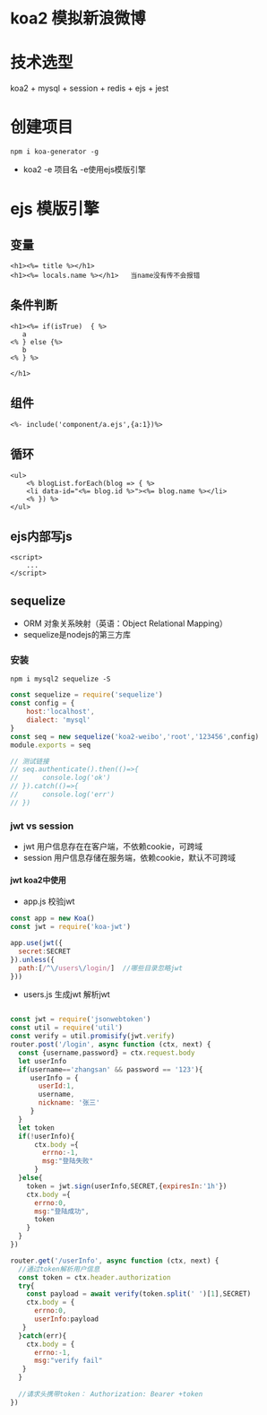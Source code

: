 # koa2 模拟新浪微博


# 技术选型
koa2 + mysql + session + redis  + ejs + jest 

# 创建项目
`npm i koa-generator -g`

- koa2 -e  项目名     -e使用ejs模版引擎

# ejs 模版引擎
## 变量
```
<h1><%= title %></h1>
<h1><%= locals.name %></h1>   当name没有传不会报错
```

## 条件判断

```
<h1><%= if(isTrue)  { %>
   a
<% } else {%>
   b
<% } %>

</h1>
```


## 组件

```
<%- include('component/a.ejs',{a:1})%>
```

## 循环
```
<ul>
    <% blogList.forEach(blog => { %>
    <li data-id="<%= blog.id %>"><%= blog.name %></li>
    <% }) %>
</ul>
```
## ejs内部写js
```
<script>
    ...
</script>

```
## sequelize
- ORM  对象关系映射（英语：Object Relational Mapping）
- sequelize是nodejs的第三方库

### 安装
`npm i mysql2 sequelize -S`

```js
const sequelize = require('sequelize')
const config = {
    host:'localhost',
    dialect: 'mysql'
}
const seq = new sequelize('koa2-weibo','root','123456',config)
module.exports = seq

// 测试链接
// seq.authenticate().then(()=>{
//      console.log('ok')
// }).catch(()=>{
//      console.log('err')
// })

```

### jwt vs session
- jwt 用户信息存在在客户端，不依赖cookie，可跨域
- session 用户信息存储在服务端，依赖cookie，默认不可跨域

#### jwt koa2中使用
- app.js 校验jwt
```js
const app = new Koa()
const jwt = require('koa-jwt')

app.use(jwt({
  secret:SECRET
}).unless({
  path:[/^\/users\/login/]  //哪些目录忽略jwt
}))
```

- users.js  生成jwt 解析jwt
```js

const jwt = require('jsonwebtoken')
const util = require('util')
const verify = util.promisify(jwt.verify)
router.post('/login', async function (ctx, next) {
  const {username,password} = ctx.request.body
  let userInfo
  if(username=='zhangsan' && password == '123'){
     userInfo = {
       userId:1,
       username,
       nickname: '张三'
     }
  }
  let token 
  if(!userInfo){
      ctx.body ={
        errno:-1,
        msg:"登陆失败"
      }
  }else{
    token = jwt.sign(userInfo,SECRET,{expiresIn:'1h'})
    ctx.body ={
      errno:0,
      msg:"登陆成功",
      token
    }
  }
})

router.get('/userInfo', async function (ctx, next) {
  //通过token解析用户信息
  const token = ctx.header.authorization
  try{
    const payload = await verify(token.split(' ')[1],SECRET)
    ctx.body = {
      errno:0,
      userInfo:payload
   }
  }catch(err){
    ctx.body = {
      errno:-1,
      msg:"verify fail"
   }
  }
 
  //请求头携带token： Authorization: Bearer +token
})

```

